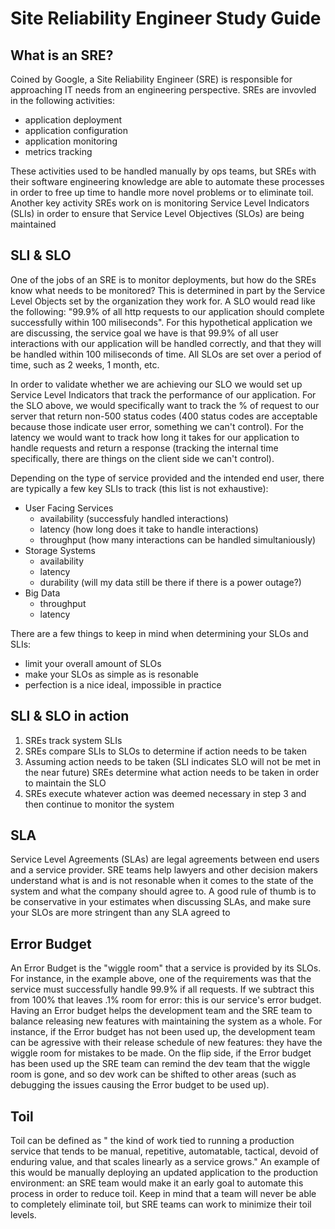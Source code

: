 # Site Reliability Engineer Study Guide

## What is an SRE?
Coined by Google, a Site Reliability Engineer (SRE) is responsible for approaching IT needs from an engineering perspective. SREs are invovled in the following activities:
- application deployment
- application configuration
- application monitoring
- metrics tracking

These activities used to be handled manually by ops teams, but SREs with their software engineering knowledge are able to automate these processes in order to free up time to handle more novel problems or to eliminate toil. Another key activity SREs work on is monitoring Service Level Indicators (SLIs) in order to ensure that Service Level Objectives (SLOs) are being maintained

## SLI & SLO
One of the jobs of an SRE is to monitor deployments, but how do the SREs know what needs to be monitored? This is determined in part by the Service Level Objects set by the organization they work for. A SLO would read like the following: "99.9% of all http requests to our application should complete successfully within 100 miliseconds". For this hypothetical application we are discussing, the service goal we have is that 99.9% of all user interactions with our application will be handled correctly, and that they will be handled within 100 miliseconds of time. All SLOs are set over a period of time, such as 2 weeks, 1 month, etc.

In order to validate whether we are achieving our SLO we would set up Service Level Indicators that track the performance of our application. For the SLO above, we would specifically want to track the % of request to our server that return non-500 status codes (400 status codes are acceptable because those indicate user error, something we can't control). For the latency we would want to track how long it takes for our application to handle requests and return a response (tracking the internal time specifically, there are things on the client side we can't control). 

Depending on the type of service provided and the intended end user, there are typically a few key SLIs to track (this list is not exhaustive):
- User Facing Services
    - availability (successfuly handled interactions)
    - latency (how long does it take to handle interactions)
    - throughput (how many interactions can be handled simultaniously)
- Storage Systems
    - availability
    - latency
    - durability (will my data still be there if there is a power outage?)
- Big Data
    - throughput
    - latency

There are a few things to keep in mind when determining your SLOs and SLIs:
- limit your overall amount of SLOs
- make your SLOs as simple as is resonable
- perfection is a nice ideal, impossible in practice

## SLI & SLO in action
1. SREs track system SLIs
2. SREs compare SLIs to SLOs to determine if action needs to be taken
3. Assuming action needs to be taken (SLI indicates SLO will not be met in the near future) SREs determine what action needs to be taken in order to maintain the SLO
4. SREs execute whatever action was deemed necessary in step 3 and then continue to monitor the system

## SLA
Service Level Agreements (SLAs) are legal agreements between end users and a service provider. SRE teams help lawyers and other decision makers understand what is and is not resonable when it comes to the state of the system and what the company should agree to. A good rule of thumb is to be conservative in your estimates when discussing SLAs, and make sure your SLOs are more stringent than any SLA agreed to

## Error Budget
An Error Budget is the "wiggle room" that a service is provided by its SLOs. For instance, in the example above, one of the requirements was that the service must successfully handle 99.9% if all requests. If we subtract this from 100% that leaves .1% room for error: this is our service's error budget. Having an Error budget helps the development team and the SRE team to balance releasing new features with maintaining the system as a whole. For instance, if the Error budget has not been used up, the development team can be agressive with their release schedule of new features: they have the wiggle room for mistakes to be made. On the flip side, if the Error budget has been used up the SRE team can remind the dev team that the wiggle room is gone, and so dev work can be shifted to other areas (such as debugging the issues causing the Error budget to be used up). 

## Toil
Toil can be defined as " the kind of work tied to running a production service that tends to be manual, repetitive, automatable, tactical, devoid of enduring value, and that scales linearly as a service grows." An example of this would be manually deploying an updated application to the production environment: an SRE team would make it an early goal to automate this process in order to reduce toil. Keep in mind that a team will never be able to completely eliminate toil, but SRE teams can work to minimize their toil levels.